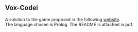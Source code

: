 ## Vox-Codei
A solution to the game proposed in the following [website](https://www.codingame.com/training/hard/vox-codei-episode-1). <br>
The language chosen is Prolog.
The README is attached in pdf.
